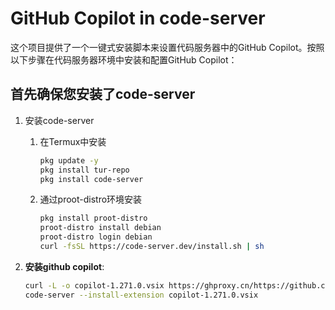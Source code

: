 # GitHub Copilot in code-server

这个项目提供了一个一键式安装脚本来设置代码服务器中的GitHub Copilot。按照以下步骤在代码服务器环境中安装和配置GitHub
Copilot：

## 首先确保您安装了code-server

1. 安装code-server
   1. 在Termux中安装
      ```bash
      pkg update -y
      pkg install tur-repo
      pkg install code-server
      ```
   2. 通过proot-distro环境安装
      ```bash
      pkg install proot-distro
      proot-distro install debian
      proot-distro login debian
      curl -fsSL https://code-server.dev/install.sh | sh
      ```

2. **安装github copilot**:
   ```bash
   curl -L -o copilot-1.271.0.vsix https://ghproxy.cn/https://github.com/HG-ha/github-copilot_in_code-server/raw/main/copilot-1.271.0.vsix
   code-server --install-extension copilot-1.271.0.vsix
   ```
